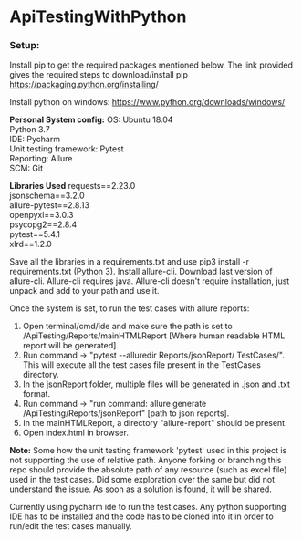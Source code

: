 # ApiTestingWithPython

### **Setup:**

Install pip to get the required packages mentioned below. The link provided gives the required steps to download/install pip https://packaging.python.org/installing/

Install python on windows: https://www.python.org/downloads/windows/

**Personal System config:**
OS: Ubuntu 18.04  
Python 3.7  
IDE: Pycharm  
Unit testing framework: Pytest  
Reporting: Allure  
SCM: Git

**Libraries Used**
requests==2.23.0  
jsonschema==3.2.0  
allure-pytest==2.8.13  
openpyxl==3.0.3  
psycopg2==2.8.4  
pytest==5.4.1  
xlrd==1.2.0

Save all the libraries in a requirements.txt and use pip3 install -r requirements.txt (Python 3).  Install allure-cli. Download last version of allure-cli. Allure-cli requires java.
Allure-cli doesn't require installation, just unpack and add to your path and use it.

Once the system is set, to run the test cases with allure reports:
1. Open terminal/cmd/ide and make sure the path is set to /ApiTesting/Reports/mainHTMLReport [Where human readable HTML report will be generated].
2. Run command -> "pytest --alluredir Reports/jsonReport/ TestCases/". This will execute all the test cases file present in the TestCases directory.
3. In the jsonReport folder, multiple files will be generated in .json and .txt format.
4. Run command -> "run command: allure generate /ApiTesting/Reports/jsonReport" [path to json reports].
5. In the mainHTMLReport, a directory "allure-report" should be present.
6. Open index.html in browser.

**Note:** Some how the unit testing framework 'pytest' used in this project is not supporting the use of relative path. 
Anyone forking or branching this repo should provide the absolute path of any resource (such as excel file) used in the test cases.
Did some exploration over the same but did not understand the issue. As soon as a solution is found, it will be shared.

Currently using pycharm ide to run the test cases. Any python supporting IDE has to be installed and the code has to be cloned into it in order to run/edit the test cases manually.  
